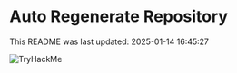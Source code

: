 # Auto Regenerate Repository

This README was last updated: 2025-01-14 16:45:27

 ![TryHackMe](https://tryhackme.com/badge/533634)